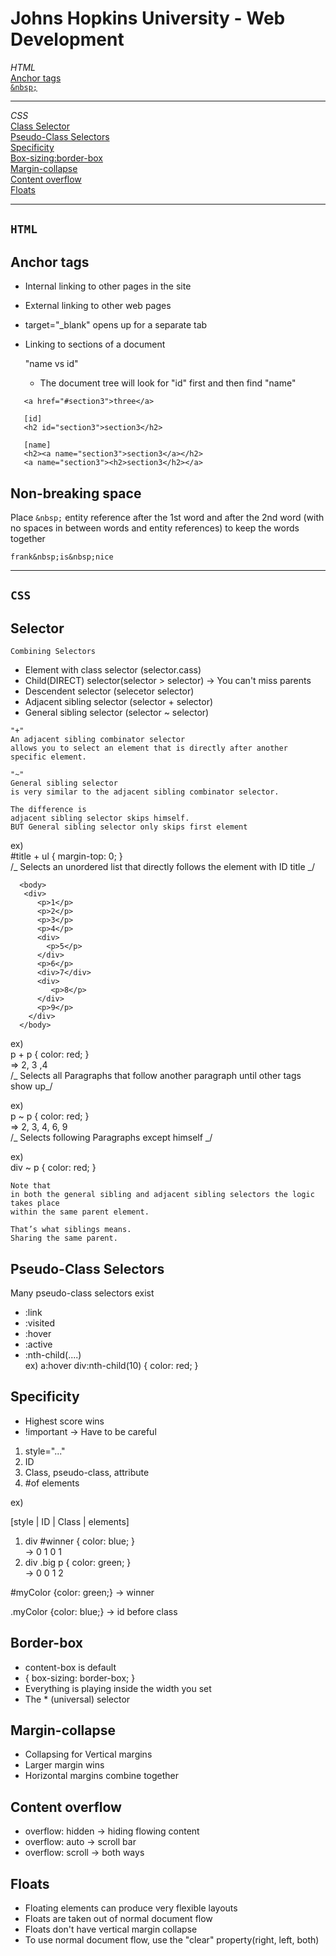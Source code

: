 # Johns Hopkins University - Web Development

_HTML_  
[Anchor tags](#Anchor-tags)  
[`&nbsp;`](#Non-breaking-space)

---

_CSS_  
[Class Selector](#Selector)  
[Pseudo-Class Selectors](#Pseudo-Class-Selectors)  
[Specificity](#Specificity)  
[Box-sizing:border-box](#Border-box)  
[Margin-collapse](#Margin-collapse)  
[Content overflow](#Content-overflow)  
[Floats](#Floats)

---

## `HTML`

## Anchor tags

- Internal linking to other pages in the site
- External linking to other web pages
- target="\_blank" opens up for a separate tab
- Linking to sections of a document

  "name vs id"

  - The document tree will look for "id" first and then find "name"

```
   <a href="#section3">three</a>

   [id]
   <h2 id="section3">section3</h2>

   [name]
   <h2><a name="section3">section3</a></h2>
   <a name="section3"><h2>section3</h2></a>
```

## Non-breaking space

Place `&nbsp;` entity reference after the 1st word and after the 2nd word (with no spaces in between words and entity references) to keep the words together

```
frank&nbsp;is&nbsp;nice
```

---

## `CSS`

## Selector

```
Combining Selectors
```

- Element with class selector (selector.cass)
- Child(DIRECT) selector(selector > selector) -> You can't miss parents
- Descendent selector (selecetor selector)
- Adjacent sibling selector (selector + selector)
- General sibling selector (selector ~ selector)

```
"+"
An adjacent sibling combinator selector
allows you to select an element that is directly after another specific element.
```

```
"~"
General sibling selector
is very similar to the adjacent sibling combinator selector.

The difference is
adjacent sibling selector skips himself.
BUT General sibling selector only skips first element
```

ex)  
#title + ul { margin-top: 0; }  
 /_ Selects an unordered list that directly follows the element with ID title _/

```
  <body>
   <div>
      <p>1</p>
      <p>2</p>
      <p>3</p>
      <p>4</p>
      <div>
        <p>5</p>
      </div>
      <p>6</p>
      <div>7</div>
      <div>
         <p>8</p>
      </div>
      <p>9</p>
    </div>
  </body>
```

ex)  
 p + p { color: red; }  
 => 2, 3 ,4  
 /_ Selects all Paragraphs that follow another paragraph until other tags show up_/

ex)  
 p ~ p { color: red; }  
 => 2, 3, 4, 6, 9  
 /_ Selects following Paragraphs except himself _/

ex)  
 div ~ p { color: red; }

```
Note that
in both the general sibling and adjacent sibling selectors the logic takes place
within the same parent element.

That’s what siblings means.
Sharing the same parent.
```

## Pseudo-Class Selectors

Many pseudo-class selectors exist

- :link
- :visited
- :hover
- :active
- :nth-child(....)  
   ex) a:hover div:nth-child(10) {
  color: red;
  }

## Specificity

- Highest score wins
- !important -> Have to be careful

1. style="..."
2. ID
3. Class, pseudo-class, attribute
4. #of elements

ex)

[style | ID | Class | elements]

1. div #winner { color: blue; }  
   -> 0 1 0 1
2. div .big p { color: green; }  
   -> 0 0 1 2

#myColor {color: green;} -> winner

.myColor {color: blue;} -> id before class

## Border-box

- content-box is default
- { box-sizing: border-box; }
- Everything is playing inside the width you set
- The \* (universal) selector

## Margin-collapse

- Collapsing for Vertical margins
- Larger margin wins
- Horizontal margins combine together

## Content overflow

- overflow: hidden -> hiding flowing content
- overflow: auto -> scroll bar
- overflow: scroll -> both ways

## Floats

- Floating elements can produce very flexible layouts
- Floats are taken out of normal document flow
- Floats don't have vertical margin collapse
- To use normal document flow, use the "clear" property(right, left, both)
